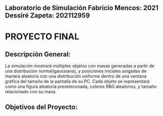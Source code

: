 **Laboratorio de Simulación**
Fabricio Mencos: 2021
Dessiré Zapeta: 202112959
 ------
# **PROYECTO FINAL**


## **Descripción General:**
La simulación mostrará múltiples objetos con masas generadas a partir de una distribución normal(gaussiana), y posiciones iniciales asigadas de manera aleatoria con una distribución uniforme dentro de una ventana gráfica del tamaño de la pantalla de su PC. Cada objeto se representará como una figura aleatoria preseleconada, colores RBG aleatorios, y tamaño relacionado con su masa.

## **Objetivos del Proyecto:**
